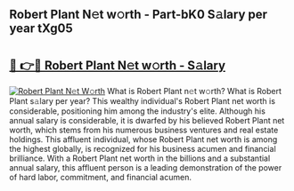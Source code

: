 ## Robert Plant N𝚎t w𝚘rth - Part-bK0 S𝚊lary per year tXg05

# <h2><a href="http://gc04by.nevu.top/?p=Robert+Plant">🔗 👉🔴 Robert Plant N𝚎t w𝚘rth - S𝚊lary</a></h2>

[![Robert Plant N𝚎t W𝚘rth](https://i.imgur.com/Oavwk0R.jpeg)](http://gc04by.nevu.top/?p=Robert+Plant)
What is Robert Plant n𝚎t w𝚘rth? What is Robert Plant s𝚊lary per year?
This wealthy individual's Robert Plant net worth is considerable, positioning him among the industry's elite. Although his annual salary is considerable, it is dwarfed by his believed Robert Plant net worth, which stems from his numerous business ventures and real estate holdings. This affluent individual, whose Robert Plant net worth is among the highest globally, is recognized for his business acumen and financial brilliance. With a Robert Plant net worth in the billions and a substantial annual salary, this affluent person is a leading demonstration of the power of hard labor, commitment, and financial acumen.
